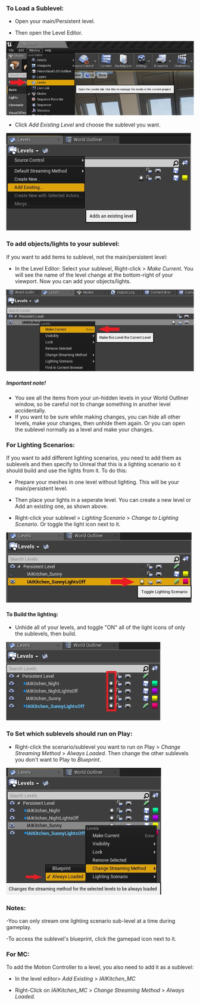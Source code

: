  
### To Load a Sublevel:

* Open your main/Persistent level.

* Then open the Level Editor. 

![](Img/OpenLevelEditor.jpg)

* Click *Add Existing Level* and choose the sublevel you want. 

![](Img/AddExistingLevel.jpg)

### To add objects/lights to your sublevel:

If you want to add items to sublevel, not the main/persistent level:

* In the Level Editor: Select your sublevel, Right-click > *Make Current*. You will see the name of the level change at the bottom-right of your viewport. Now you can add your objects/lights.

![](Img/MakeCurrent.jpg)


##### *Important note!* 

- You see all the items from your un-hidden levels in your World Outliner window, so be careful not to change something in another level accidentally.
- If you want to be sure while making changes, you can hide all other levels, make your changes, then unhide them again. 
Or you can open the sublevel normally as a level and make your changes. 


### For Lighting Scenarios:

If you want to add different lighting scenarios, you need to add them as sublevels and then specify to Unreal that this is a lighting scenario so it should build and use the lights from it. To do this:

* Prepare your meshes in one level without lighting. This will be your main/persistent level.

* Then place your lights in a seperate level. You can create a new level or Add an existing one, as shown above.

* Right-click your sublevel > *Lighting Scenario* > *Change to Lighting Scenario*. Or toggle the light icon next to it.

![](Img/ToggleLightingScenario.jpg)

#### To Build the lighting:

* Unhide all of your levels, and toggle "ON" all of the light icons of only the sublevels, then build. 

![](Img/LightingBuild.jpg)

### To Set which sublevels should run on Play:

* Right-click the scenario/sublevel you want to run on Play > *Change Streaming Method* > *Always Loaded*. Then change the other sublevels you don't want to Play to *Blueprint*.

![](Img/ChangeStreamingMethod.jpg)

### Notes: 

-You can only stream one lighting scenario sub-level at a time during gameplay. 

-To access the sublevel's blueprint, click the gamepad icon next to it. 

### For MC:

To add the Motion Controller to a level, you also need to add it as a sublevel: 

* In the level editor> *Add Existing* > *IAIKitchen_MC* 

* Right-Click on *IAIKitchen_MC* > *Change Streaming Method* > *Always Loaded.*


